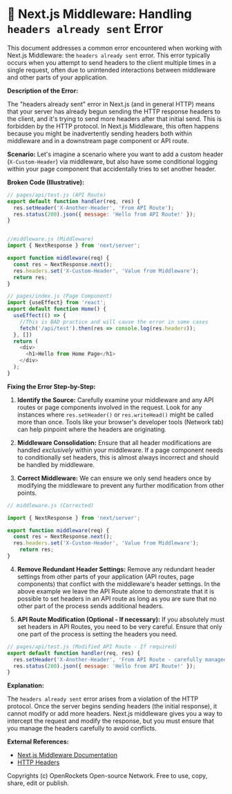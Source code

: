 # 🐞 Next.js Middleware: Handling `headers already sent` Error


This document addresses a common error encountered when working with Next.js Middleware: the `headers already sent` error. This error typically occurs when you attempt to send headers to the client multiple times in a single request, often due to unintended interactions between middleware and other parts of your application.


**Description of the Error:**

The "headers already sent" error in Next.js (and in general HTTP) means that your server has already begun sending the HTTP response headers to the client, and it's trying to send more headers after that initial send.  This is forbidden by the HTTP protocol.  In Next.js Middleware, this often happens because you might be inadvertently sending headers both within middleware and in a downstream page component or API route.


**Scenario:**  Let's imagine a scenario where you want to add a custom header (`X-Custom-Header`) via middleware, but also have some conditional logging within your page component that accidentally tries to set another header.

**Broken Code (Illustrative):**

```javascript
// pages/api/test.js (API Route)
export default function handler(req, res) {
  res.setHeader('X-Another-Header', 'From API Route');
  res.status(200).json({ message: 'Hello from API Route!' });
}


//middleware.js (Middleware)
import { NextResponse } from 'next/server';

export function middleware(req) {
  const res = NextResponse.next();
  res.headers.set('X-Custom-Header', 'Value from Middleware');
  return res;
}

// pages/index.js (Page Component)
import {useEffect} from 'react';
export default function Home() {
  useEffect(() => {
    //This is BAD practice and will cause the error in some cases
    fetch('/api/test').then(res => console.log(res.headers));
  }, [])
  return (
    <div>
      <h1>Hello from Home Page</h1>
    </div>
  );
}
```


**Fixing the Error Step-by-Step:**

1. **Identify the Source:** Carefully examine your middleware and any API routes or page components involved in the request.  Look for any instances where `res.setHeader()` or `res.writeHead()` might be called more than once.  Tools like your browser's developer tools (Network tab) can help pinpoint where the headers are originating.


2. **Middleware Consolidation:** Ensure that all header modifications are handled *exclusively* within your middleware.  If a page component needs to conditionally set headers, this is almost always incorrect and should be handled by middleware.


3. **Correct Middleware:**  We can ensure we only send headers once by modifying the middleware to prevent any further modification from other points.

```javascript
// middleware.js (Corrected)

import { NextResponse } from 'next/server';

export function middleware(req) {
  const res = NextResponse.next();
  res.headers.set('X-Custom-Header', 'Value from Middleware');
    return res;
}
```

4. **Remove Redundant Header Settings:**  Remove any redundant header settings from other parts of your application (API routes, page components) that conflict with the middleware's header settings.  In the above example we leave the API Route alone to demonstrate that it is possible to set headers in an API route as long as you are sure that no other part of the process sends additional headers.


5. **API Route Modification (Optional - If necessary):**
If you absolutely must set headers in API Routes, you need to be very careful.  Ensure that only one part of the process is setting the headers you need.

```javascript
// pages/api/test.js (Modified API Route - If required)
export default function handler(req, res) {
  res.setHeader('X-Another-Header', 'From API Route - carefully managed');
  res.status(200).json({ message: 'Hello from API Route!' });
}
```


**Explanation:**

The `headers already sent` error arises from a violation of the HTTP protocol.  Once the server begins sending headers (the initial response), it cannot modify or add more headers.  Next.js middleware gives you a way to intercept the request and modify the response, but you must ensure that you manage the headers carefully to avoid conflicts.


**External References:**

* [Next.js Middleware Documentation](https://nextjs.org/docs/app/building-your-application/routing/middleware)
* [HTTP Headers](https://developer.mozilla.org/en-US/docs/Web/HTTP/Headers)


Copyrights (c) OpenRockets Open-source Network. Free to use, copy, share, edit or publish.

